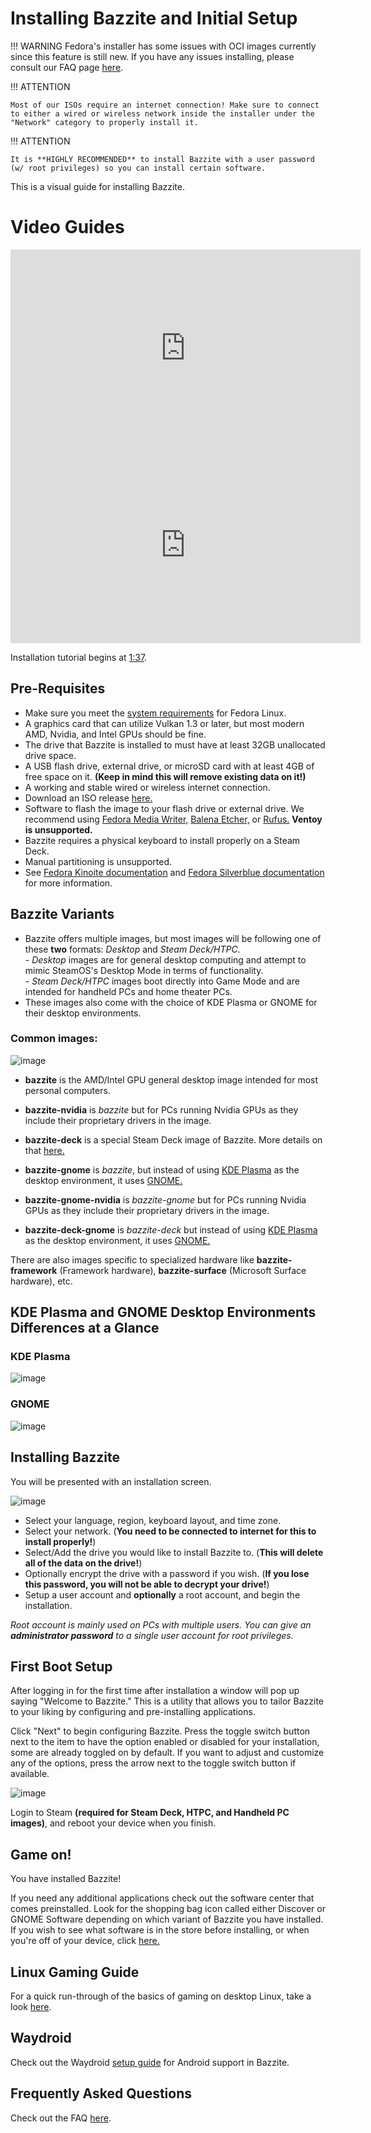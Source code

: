 # Installing Bazzite and Initial Setup

!!! WARNING
    Fedora's installer has some issues with OCI images currently since this feature is still new.  If you have any issues installing, please consult our FAQ page [here](/images/bazzite/FAQ/#i-am-having-issues-installing-bazzite-onto-my-hardware).

!!! ATTENTION

    Most of our ISOs require an internet connection! Make sure to connect to either a wired or wireless network inside the installer under the "Network" category to properly install it.

!!! ATTENTION

    It is **HIGHLY RECOMMENDED** to install Bazzite with a user password (w/ root privileges) so you can install certain software.

This is a visual guide for installing Bazzite.

# Video Guides

<iframe width="560" height="315" src="https://www.youtube.com/embed/doQW1FyAISQ?si=2397_sSRIyC8fV5L" title="YouTube video player" frameborder="0" allow="accelerometer; autoplay; clipboard-write; encrypted-media; gyroscope; picture-in-picture; web-share" allowfullscreen></iframe>

<iframe width="560" height="315" src="https://www.youtube-nocookie.com/embed/aaeRk8_i1Ds?si=GopDcKXcCUCxdie8" title="YouTube video player" frameborder="0" allow="accelerometer; autoplay; clipboard-write; encrypted-media; gyroscope; picture-in-picture; web-share" allowfullscreen></iframe>

Installation tutorial begins at [1:37](https://youtu.be/aaeRk8_i1Ds?feature=shared&t=97).

## Pre-Requisites

* Make sure you meet the [system requirements](https://docs.fedoraproject.org/en-US/fedora/latest/release-notes/welcome/Hardware_Overview/) for Fedora Linux.
* A graphics card that can utilize Vulkan 1.3 or later, but most modern AMD, Nvidia, and Intel GPUs should be fine.
* The drive that Bazzite is installed to must have at least 32GB unallocated drive space.
* A USB flash drive, external drive, or microSD card with at least 4GB of free space on it. **(Keep in mind this will remove existing data on it!)**
* A working and stable wired or wireless internet connection.
* Download an ISO release [here.](https://github.com/ublue-os/bazzite/releases)
* Software to flash the image to your flash drive or external drive.  We recommend using [Fedora Media Writer,](https://www.fedoraproject.org/en/workstation/download/) [Balena Etcher,](https://etcher.balena.io/) or [Rufus.](https://rufus.ie/en/) **Ventoy is unsupported.**
* Bazzite requires a physical keyboard to install properly on a Steam Deck.
* Manual partitioning is unsupported.
* See [Fedora Kinoite documentation](https://docs.fedoraproject.org/en-US/fedora-kinoite/installation/) and [Fedora Silverblue documentation](https://docs.fedoraproject.org/en-US/fedora-silverblue/installation/) for more information.


## Bazzite Variants
- Bazzite offers multiple images, but most images will be following one of these **two** formats: *Desktop* and *Steam Deck/HTPC*.  
       - *Desktop* images are for general desktop computing and attempt to mimic SteamOS's Desktop Mode in terms of functionality.  
       - *Steam Deck/HTPC* images boot directly into Game Mode and are intended for handheld PCs and home theater PCs.
- These images also come with the choice of KDE Plasma or GNOME for their desktop environments.
   
### Common images:
![image](https://github.com/nicknamenamenick/bazzite/assets/121328689/6d52a35b-ec89-4180-8940-173ce37a6200)

* **bazzite** is the AMD/Intel GPU general desktop image intended for most personal computers.

* **bazzite-nvidia** is _bazzite_ but for PCs running Nvidia GPUs as they include their proprietary drivers in the image.

* **bazzite-deck** is a special Steam Deck image of Bazzite.  More details on that [here.](https://github.com/ublue-os/bazzite#steam-deckhome-theater-pcs-htpcs)

* **bazzite-gnome** is _bazzite_, but instead of using [KDE Plasma](https://kde.org/plasma-desktop/) as the desktop environment, it uses [GNOME.](https://www.gnome.org/)

* **bazzite-gnome-nvidia** is _bazzite-gnome_ but for PCs running Nvidia GPUs as they include their proprietary drivers in the image.

* **bazzite-deck-gnome** is _bazzite-deck_ but instead of using [KDE Plasma](https://kde.org/plasma-desktop/) as the desktop environment, it uses [GNOME.](https://www.gnome.org/)

There are also images specific to specialized hardware like **bazzite-framework** (Framework hardware), **bazzite-surface** (Microsoft Surface hardware), etc. 

## KDE Plasma and GNOME Desktop Environments Differences at a Glance

### KDE Plasma

![image](https://github.com/nicknamenamenick/bazzite/assets/121328689/afd257bd-1a66-48d2-980c-dc7ef6614d47)

### GNOME

![image](https://github.com/nicknamenamenick/bazzite/assets/121328689/0a4ff5fe-322d-4806-b13e-7f7081d48ca0)

## Installing Bazzite

You will be presented with an installation screen.  

![image](https://github.com/ublue-os/website/assets/121328689/04660187-1df7-4766-8b16-1a6ec9e35925)

* Select your language, region, keyboard layout, and time zone.
* Select your network. (**You need to be connected to internet for this to install properly!**)
* Select/Add the drive you would like to install Bazzite to.  (**This will delete all of the data on the drive!**)
* Optionally encrypt the drive with a password if you wish.  (**If you lose this password, you will not be able to decrypt your drive!**)
* Setup a user account and **optionally** a root account, and begin the installation.

_Root account is mainly used on PCs with multiple users. You can give an **administrator password** to a single user account for root privileges._

## First Boot Setup

After logging in for the first time after installation a window will pop up saying "Welcome to Bazzite."  This is a utility that allows you to tailor Bazzite to your liking by configuring and pre-installing applications.  

Click "Next" to begin configuring Bazzite.  Press the toggle switch button next to the item to have the option enabled or disabled for your installation, some are already toggled on by default.  If you want to adjust and customize any of the options, press the arrow next to the toggle switch button if available.

![image](https://github.com/ublue-os/website/assets/121328689/2aa3773d-4ab6-4520-abe2-fe7c98664e0b)

Login to Steam **(required for Steam Deck, HTPC, and Handheld PC images)**, and reboot your device when you finish.

## Game on!

You have installed Bazzite!  

If you need any additional applications check out the software center that comes preinstalled.  Look for the shopping bag icon called either Discover or GNOME Software depending on which variant of Bazzite you have installed. If you wish to see what software is in the store before installing, or when you're off of your device, click [here.](https://flathub.org/apps/collection/popular/1)

## Linux Gaming Guide

For a quick run-through of the basics of gaming on desktop Linux, take a look [here](/images/bazzite/gaming_guide).

## Waydroid

Check out the Waydroid [setup guide](/images/bazzite/waydroid) for Android support in Bazzite.

## Frequently Asked Questions

Check out the FAQ [here](/images/bazzite/FAQ).

